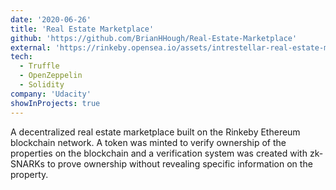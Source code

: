 ```yaml
---
date: '2020-06-26'
title: 'Real Estate Marketplace'
github: 'https://github.com/BrianHHough/Real-Estate-Marketplace'
external: 'https://rinkeby.opensea.io/assets/intrestellar-real-estate-marketplace'
tech:
  - Truffle
  - OpenZeppelin
  - Solidity
company: 'Udacity'
showInProjects: true
---
```


A decentralized real estate marketplace built on the Rinkeby Ethereum blockchain network. A token was minted to verify ownership of the properties on the blockchain and a verification system was created with zk-SNARKs to prove ownership without revealing specific information on the property.
